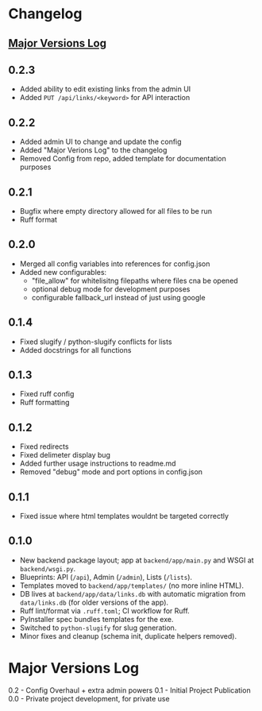 # Changelog

## [Major Versions Log](#major-versions-log)

## 0.2.3

- Added ability to edit existing links from the admin UI
- Added `PUT /api/links/<keyword>` for API interaction

## 0.2.2

- Added admin UI to change and update the config
- Added "Major Verions Log" to the changelog
- Removed Config from repo, added template for documentation purposes

## 0.2.1

- Bugfix where empty directory allowed for all files to be run
- Ruff format

## 0.2.0

- Merged all config variables into references for config.json
- Added new configurables:
    - "file_allow" for whitelisitng filepaths where files cna be opened
    - optional debug mode for development purposes
    - configurable fallback_url instead of just using google

## 0.1.4

- Fixed slugify / python-slugify conflicts for lists
- Added docstrings for all functions 

## 0.1.3

- Fixed ruff config
- Ruff formatting

## 0.1.2

- Fixed redirects
- Fixed delimeter display bug
- Added further usage instructions to readme.md
- Removed "debug" mode and port options in config.json

## 0.1.1

- Fixed issue where html templates wouldnt be targeted correctly

## 0.1.0

- New backend package layout; app at `backend/app/main.py` and WSGI at `backend/wsgi.py`.
- Blueprints: API (`/api`), Admin (`/admin`), Lists (`/lists`).
- Templates moved to `backend/app/templates/` (no more inline HTML).
- DB lives at `backend/app/data/links.db` with automatic migration from `data/links.db` (for older versions of the app).
- Ruff lint/format via `.ruff.toml`; CI workflow for Ruff.
- PyInstaller spec bundles templates for the exe.
- Switched to `python-slugify` for slug generation.
- Minor fixes and cleanup (schema init, duplicate helpers removed).



# Major Versions Log

0.2 - Config Overhaul + extra admin powers
0.1 - Initial Project Publication
0.0 - Private project development, for private use
